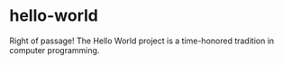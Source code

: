# hello-world
Right of passage!
The Hello World project is a time-honored tradition in computer programming.
